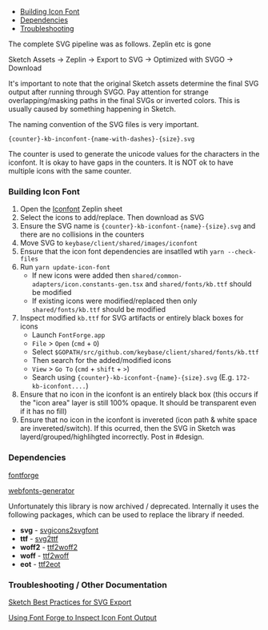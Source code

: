 * [Building Icon Font](#building-icon-font)
* [Dependencies](#dependencies)
* [Troubleshooting](#troubleshooting)

The complete SVG pipeline was as follows. Zeplin etc is gone

Sketch Assets → Zeplin → Export to SVG → Optimized with SVGO → Download

It's important to note that the original Sketch assets determine the final SVG
output after running through SVGO. Pay attention for strange overlapping/masking
paths in the final SVGs or inverted colors. This is usually caused by something
happening in Sketch.

The naming convention of the SVG files is very important.

`{counter}-kb-inconfont-{name-with-dashes}-{size}.svg`

The counter is used to generate the unicode values for the characters in the
iconfont. It is okay to have gaps in the counters. It is NOT ok to have
multiple icons with the same counter.

### Building Icon Font

1. Open the [Iconfont](https://zpl.io/29y4w5w) Zeplin sheet
2. Select the icons to add/replace. Then download as SVG
3. Ensure the SVG name is `{counter}-kb-iconfont-{name}-{size}.svg` and there are no collisions in the counters
4. Move SVG to `keybase/client/shared/images/iconfont`
5. Ensure that the icon font dependencies are insatlled wtih `yarn --check-files`
6. Run `yarn update-icon-font`
    * If new icons were added then `shared/common-adapters/icon.constants-gen.tsx` and `shared/fonts/kb.ttf` should be modified
    * If existing icons were modified/replaced then only `shared/fonts/kb.ttf` should be modified
7. Inspect modified `kb.ttf` for SVG artifacts or entirely black boxes for icons
    * Launch `FontForge.app`
    * `File` > `Open` (`cmd` + `O`)
    * Select `$GOPATH/src/github.com/keybase/client/shared/fonts/kb.ttf`
    * Then search for the added/modified icons
    * `View` > `Go To` (`cmd` + `shift` + `>`)
    * Search using `{counter}-kb-iconfont-{name}-{size}.svg` (E.g. `172-kb-iconfont....`)
8. Ensure that no icon in the iconfont is an entirely black box (this occurs if the "icon area" layer is still 100% opaque. It should be transparent even if it has no fill)
9. Ensure that no icon in the iconfont is invereted (icon path & white space are invereted/switch). If this ocurred, then the SVG in Sketch was layerd/grouped/highlihgted incorrectly. Post in #design.

### Dependencies

[fontforge](https://fontforge.github.io/en-US/downloads)

[webfonts-generator](https://github.com/sunflowerdeath/webfonts-generator)

Unfortunately this library is now archived / deprecated. Internally it uses the following packages, which can be used to replace the library if needed.

- **svg** - [svgicons2svgfont](https://github.com/nfroidure/svgicons2svgfont)
- **ttf** - [svg2ttf](https://github.com/fontello/svg2ttf)
- **woff2** - [ttf2woff2](https://github.com/nfroidure/ttf2woff2)
- **woff** - [ttf2woff](https://github.com/fontello/ttf2woff)
- **eot** - [ttf2eot](https://github.com/fontello/ttf2eot)

### Troubleshooting / Other Documentation

[Sketch Best Practices for SVG Export](./SKETCH.md)

[Using Font Forge to Inspect Icon Font Output](./FONTFORGE.md)
